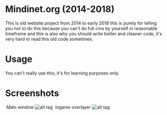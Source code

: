 # Mindinet.org (2014-2018)
This is old website project from 2014 to early 2018 this is purely for telling you not to do this because you can't do full cms by yourself in reasonable timeframe and this is also why you should write better and cleaner code, it's very hard to read this old code sometimes.

# Usage
You can't really use this, it's for learning purposes only.

# Screenshots
​
Main window
![alt tag](https://raw.githubusercontent.com/Mindii/old-mindinet_org/master/screenshot/1.png)
​
Ingame overlayer
![alt tag](https://raw.githubusercontent.com/Mindii/old-mindinet_org/master/screenshot/2.png)

